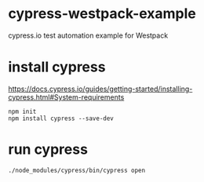 # cypress-westpack-example
cypress.io test automation example for Westpack

# install cypress
https://docs.cypress.io/guides/getting-started/installing-cypress.html#System-requirements
```
npm init
npm install cypress --save-dev
```

# run cypress
```
./node_modules/cypress/bin/cypress open
```

